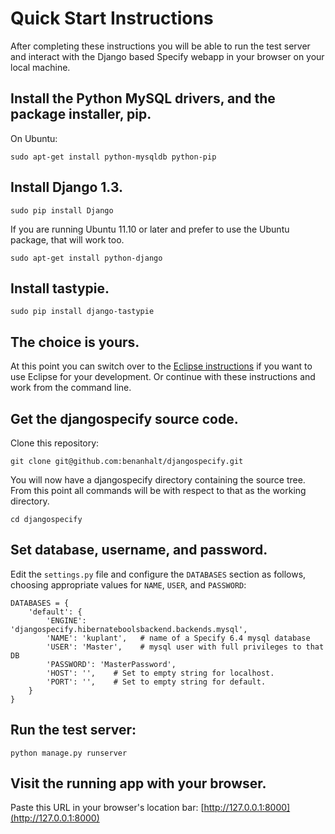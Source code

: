 Quick Start Instructions
========================

After completing these instructions you will be able to run the test
server and interact with the Django based Specify webapp in your
browser on your local machine.


Install the Python MySQL drivers, and the package installer, pip.
-----------------------------------------------------------------
On Ubuntu:

    sudo apt-get install python-mysqldb python-pip


Install Django 1.3.
-------------------

    sudo pip install Django

If you are running Ubuntu 11.10 or later and prefer to use the Ubuntu
package, that will work too.

    sudo apt-get install python-django

Install tastypie.
-----------------

    sudo pip install django-tastypie

The choice is yours.
--------------------
At this point you can switch over to the [Eclipse
instructions](README-ECLIPSE.md) if you want to use Eclipse for your
development. Or continue with these instructions and work from the
command line.

Get the djangospecify source code.
----------------------------------
Clone this repository:

    git clone git@github.com:benanhalt/djangospecify.git

You will now have a djangospecify directory containing the source
tree. From this point all commands will be with respect to that as the
working directory.

    cd djangospecify

Set database, username, and password.
-------------------------------------
Edit the `settings.py` file and configure the `DATABASES` section as follows,
choosing appropriate values for `NAME`, `USER`, and `PASSWORD`:

    DATABASES = {
        'default': {
            'ENGINE': 'djangospecify.hibernateboolsbackend.backends.mysql',
            'NAME': 'kuplant',   # name of a Specify 6.4 mysql database
            'USER': 'Master',    # mysql user with full privileges to that DB
            'PASSWORD': 'MasterPassword',
            'HOST': '',    # Set to empty string for localhost.
            'PORT': '',    # Set to empty string for default.
        }
    }

Run the test server:
--------------------

    python manage.py runserver


Visit the running app with your browser.
----------------------------------------
Paste this URL in your browser's location bar:
[http://127.0.0.1:8000](http://127.0.0.1:8000)

